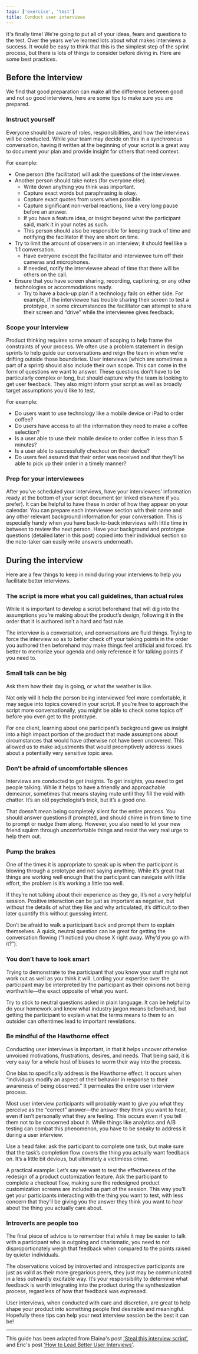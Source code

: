 ```yaml
---
tags: ['exercise', 'test']
title: Conduct user interviews
---
```


It's finally time! We're going to put all of your ideas, fears and questions to
the test. Over the years we've learned lots about what makes interviews a
success. It would be easy to think that this is the simplest step of the sprint
process, but there is lots of things to consider before diving in. Here are
some best practices.

## Before the Interview

We find that good preparation can make all the difference between good and not
so good interviews, here are some tips to make sure you are prepared.

### Instruct yourself

Everyone should be aware of roles, responsibilities, and how the interviews
will be conducted. While your team may decide on this in a synchronous
conversation, having it written at the beginning of your script is a great way
to document your plan and provide insight for others that need context.

For example:

- One person (the facilitator) will ask the questions of the interviewee.
- Another person should take notes (for everyone else).
    - Write down anything you think was important.
    - Capture exact words but paraphrasing is okay.
    - Capture exact quotes from users when possible.
    - Capture significant non-verbal reactions, like a very long pause before an answer.
    - If you have a feature idea, or insight beyond what the participant said, mark it in your notes as such.
    - This person should also be responsible for keeping track of time and notifying the facilitator if they are short on time.
- Try to limit the amount of observers in an interview; it should feel like a 1:1 conversation.
    - Have everyone except the facilitator and interviewee turn off their cameras and microphones.
    - If needed, notify the interviewee ahead of time that there will be others on the call.
- Ensure that you have screen sharing, recording, captioning, or any other technologies or accommodations ready.
    - Try to have a back-up plan if a technology fails on either side. For example, if the interviewee has trouble sharing their screen to test a prototype, in some circumstances the facilitator can attempt to share their screen and “drive” while the interviewee gives feedback.

### Scope your interview

Product thinking requires some amount of scoping to help frame the constraints
of your process. We often use a problem statement in design sprints to help
guide our conversations and reign the team in when we’re drifting outside those
boundaries. User interviews (which are sometimes a part of a sprint) should
also include their own scope. This can come in the form of questions we want to
answer. These questions don’t have to be particularly complex or long, but
should capture why the team is looking to get user feedback. They also might
inform your script as well as broadly target assumptions you’d like to test.

For example:

- Do users want to use technology like a mobile device or iPad to order coffee?
- Do users have access to all the information they need to make a coffee selection?
- Is a user able to use their mobile device to order coffee in less than 5 minutes?
- Is a user able to successfully checkout on their device?
- Do users feel assured that their order was received and that they’ll be able to pick up their order in a timely manner?

### Prep for your interviewees

After you’ve scheduled your interviews, have your interviewees’ information
ready at the bottom of your script document (or linked elsewhere if you
prefer). It can be helpful to have these in order of how they appear on your
calendar. You can prepare each interviewee section with their name and any
other relevant background information for your conversation. This is especially
handy when you have back-to-back interviews with little time in between to
review the next person. Have your background and prototype questions (detailed
later in this post) copied into their individual section so the note-taker can
easily write answers underneath.

## During the interview

Here are a few things to keep in mind during your interviews to help you
facilitate better interviews.

### The script is more what you call guidelines, than actual rules

While it is important to develop a script beforehand that will dig into the
assumptions you’re making about the product’s design, following it in the order
that it is authored isn’t a hard and fast rule.

The interview is a conversation, and conversations are fluid things. Trying to
force the interview so as to better check off your talking points in the order
you authored then beforehand may make things feel artificial and forced. It’s
better to memorize your agenda and only reference it for talking points if you
need to.

### Small talk can be big

Ask them how their day is going, or what the weather is like.

Not only will it help the person being interviewed feel more comfortable, it
may segue into topics covered in your script. If you’re free to approach the
script more conversationally, you might be able to check some topics off before
you even get to the prototype.

For one client, learning about one participant’s background gave us insight
into a high impact portion of the product that made assumptions about
circumstances that would have otherwise not have been uncovered. This allowed
us to make adjustments that would preemptively address issues about a
potentially very sensitive topic area.

### Don’t be afraid of uncomfortable silences

Interviews are conducted to get insights. To get insights, you need to get
people talking. While it helps to have a friendly and approachable demeanor,
sometimes that means staying mute until they fill the void with chatter. It’s
an old psychologist’s trick, but it’s a good one.

That doesn't mean being completely silent for the entire process. You
should answer questions if prompted, and should chime in from time to time to
prompt or nudge them along. However, you also need to let your new friend
squirm through uncomfortable things and resist the very real urge to help them
out.

### Pump the brakes

One of the times it is appropriate to speak up is when the participant is
blowing through a prototype and not saying anything. While it’s great that
things are working well enough that the participant can navigate with little
effort, the problem is it’s working a little too well.

If they’re not talking about their experience as they go, it’s not a very
helpful session. Positive interaction can be just as important as negative, but
without the details of what they like and why articulated, it’s difficult to
then later quantify this without guessing intent.

Don’t be afraid to walk a participant back and prompt them to explain
themselves. A quick, neutral question can be great for getting the conversation
flowing (“I noticed you chose X right away. Why’d you go with it?”).

### You don’t have to look smart

Trying to demonstrate to the participant that you know your stuff might not
work out as well as you think it will. Lording your expertise over the
participant may be interpreted by the participant as their opinions not being
worthwhile—the exact opposite of what you want.

Try to stick to neutral questions asked in plain language. It can be helpful to
do your homework and know what industry jargon means beforehand, but getting
the participant to explain what the terms means to them to an outsider can
oftentimes lead to important revelations.

### Be mindful of the Hawthorne effect

Conducting user interviews is important, in that it helps uncover otherwise
unvoiced motivations, frustrations, desires, and needs. That being said, it is
very easy for a whole host of biases to worm their way into the process.

One bias to specifically address is the Hawthorne effect. It occurs when
“individuals modify an aspect of their behavior in response to their awareness
of being observed.” It permeates the entire user interview process.

Most user interview participants will probably want to give you what they
perceive as the “correct” answer—the answer they think you want to hear, even
if isn’t personally what they are feeling. This occurs even if you tell them
not to be concerned about it. While things like analytics and A/B testing can
combat this phenomenon, you have to be sneaky to address it during a user
interview.

Use a head fake: ask the participant to complete one task, but make sure that
the task’s completion flow covers the thing you actually want feedback on. It’s
a little bit devious, but ultimately a victimless crime.

A practical example: Let’s say we want to test the effectiveness of the
redesign of a product customization feature. Ask the participant to complete a
checkout flow, making sure the redesigned product customization screens are
included as part of the session. This way you’ll get your participants
interacting with the thing you want to test, with less concern that they’ll be
giving you the answer they think you want to hear about the thing you actually
care about.

### Introverts are people too

The final piece of advice is to remember that while it may be easier to talk
with a participant who is outgoing and charismatic, you need to not
disproportionately weigh that feedback when compared to the points raised by
quieter individuals.

The observations voiced by introverted and introspective participants are just
as valid as their more gregarious peers, they just may be communicated in a
less outwardly excitable way. It’s your responsibility to determine what
feedback is worth integrating into the product during the synthesization
process, regardless of how that feedback was expressed.

User interviews, when conducted with care and discretion, are great to help
shape your product into something people find desirable and meaningful.
Hopefully these tips can help your next interview session be the best it can
be!

---

This guide has been adapted from Elaina's post ['Steal this interview script'](https://thoughtbot.com/blog/steal-this-interview-script), and Eric's post ['How to Lead Better User Interviews'](https://thoughtbot.com/blog/how-to-lead-better-user-interviews).
